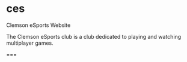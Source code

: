 ces
===

Clemson eSports Website

The Clemson eSports club is a club dedicated to playing and watching multiplayer games.

===
